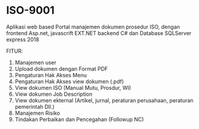# ISO-9001
Aplikasi web based Portal manajemen dokumen prosedur ISO,
dengan frontend Asp.net, javascrift EXT.NET backend C# dan Database SQLServer express 2018

FITUR:
1. Manajemen user
2. Upload dokumen dengan Format PDF
3. Pengaturan Hak Akses Menu
4. Pengaturan Hak Akses view dokumen (.pdf)
5. View dokumen ISO (Manual Mutu, Prosdur, WI)
6. View dokumen Job Description
7. View dokumen ekternal (Artikel, jurnal, peraturan perusahaan, peraturan pemerintah Dll.)
8. Manajemen Risiko
9. Tindakan Perbaikan dan Pencegahan (Followup NC)

